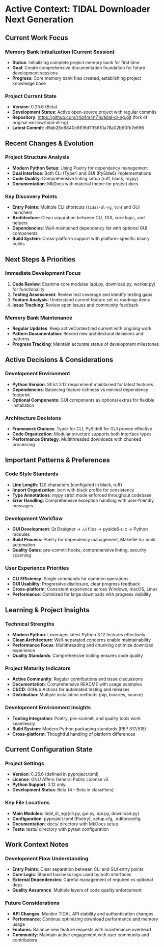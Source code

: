 # Active Context: TIDAL Downloader Next Generation

## Current Work Focus

### Memory Bank Initialization (Current Session)
- **Status**: Initializing complete project memory bank for first time
- **Goal**: Create comprehensive documentation foundation for future development sessions
- **Progress**: Core memory bank files created, establishing project knowledge base

### Project Current State
- **Version**: 0.25.6 (Beta)
- **Development Status**: Active open-source project with regular commits
- **Repository**: https://github.com/r4d4m4n71s/tidal-dl-ng.git (fork of original exislow/tidal-dl-ng)
- **Latest Commit**: d9ab28d8840c8616d11f5610a78a02b90fb7e696

## Recent Changes & Evolution

### Project Structure Analysis
- **Modern Python Setup**: Using Poetry for dependency management
- **Dual Interface**: Both CLI (Typer) and GUI (PySide6) implementations
- **Code Quality**: Comprehensive linting setup (ruff, black, mypy)
- **Documentation**: MkDocs with material theme for project docs

### Key Discovery Points
- **Entry Points**: Multiple CLI shortcuts (`tidal-dl-ng`, `tdn`) and GUI launchers
- **Architecture**: Clean separation between CLI, GUI, core logic, and helpers
- **Dependencies**: Well-maintained dependency list with optional GUI components
- **Build System**: Cross-platform support with platform-specific binary builds

## Next Steps & Priorities

### Immediate Development Focus
1. **Code Review**: Examine core modules (api.py, download.py, worker.py) for functionality
2. **Testing Assessment**: Review test coverage and identify testing gaps
3. **Feature Analysis**: Understand current feature set vs roadmap items
4. **Issue Tracking**: Review open issues and community feedback

### Memory Bank Maintenance
- **Regular Updates**: Keep activeContext.md current with ongoing work
- **Pattern Documentation**: Record new architectural decisions and patterns
- **Progress Tracking**: Maintain accurate status of development milestones

## Active Decisions & Considerations

### Development Environment
- **Python Version**: Strict 3.12 requirement maintained for latest features
- **Dependencies**: Balancing feature richness vs minimal dependency footprint
- **Optional Components**: GUI components as optional extras for flexible installation

### Architecture Decisions
- **Framework Choices**: Typer for CLI, PySide6 for GUI proven effective
- **Code Organization**: Modular structure supports both interface types
- **Performance Strategy**: Multithreaded downloads with chunked processing

## Important Patterns & Preferences

### Code Style Standards
- **Line Length**: 120 characters (configured in black, ruff)
- **Import Organization**: isort with black profile for consistency
- **Type Annotations**: mypy strict mode enforced throughout codebase
- **Error Handling**: Comprehensive exception handling with user-friendly messages

### Development Workflow
- **GUI Development**: Qt Designer → .ui files → pyside6-uic → Python modules
- **Build Process**: Poetry for dependency management, Makefile for build automation
- **Quality Gates**: pre-commit hooks, comprehensive linting, security scanning

### User Experience Priorities
- **CLI Efficiency**: Single commands for common operations
- **GUI Usability**: Progressive disclosure, clear progress feedback
- **Cross-platform**: Consistent experience across Windows, macOS, Linux
- **Performance**: Optimized for large downloads with progress visibility

## Learning & Project Insights

### Technical Strengths
- **Modern Python**: Leverages latest Python 3.12 features effectively
- **Clean Architecture**: Well-separated concerns enable maintainability
- **Performance Focus**: Multithreading and chunking optimize download experience
- **Quality Standards**: Comprehensive tooling ensures code quality

### Project Maturity Indicators
- **Active Community**: Regular contributions and issue discussions
- **Documentation**: Comprehensive README with usage examples
- **CI/CD**: GitHub Actions for automated testing and releases
- **Distribution**: Multiple installation methods (pip, binaries, source)

### Development Environment Insights
- **Tooling Integration**: Poetry, pre-commit, and quality tools work seamlessly
- **Build System**: Modern Python packaging standards (PEP 517/518)
- **Cross-platform**: Thoughtful handling of platform differences

## Current Configuration State

### Project Settings
- **Version**: 0.25.6 (defined in pyproject.toml)
- **License**: GNU Affero General Public License v3
- **Python Support**: 3.12 only
- **Development Status**: Beta (4 - Beta in classifiers)

### Key File Locations
- **Main Modules**: tidal_dl_ng/{cli.py, gui.py, api.py, download.py}
- **Configuration**: pyproject.toml (Poetry), setup.cfg, .editorconfig
- **Documentation**: docs/ directory with MkDocs setup
- **Tests**: tests/ directory with pytest configuration

## Work Context Notes

### Development Flow Understanding
- **Entry Points**: Clear separation between CLI and GUI entry points
- **Core Logic**: Shared business logic used by both interfaces
- **External Dependencies**: Careful management of required vs optional deps
- **Quality Assurance**: Multiple layers of code quality enforcement

### Future Considerations
- **API Changes**: Monitor TIDAL API stability and authentication changes  
- **Performance**: Continue optimizing download performance and memory usage
- **Features**: Balance new feature requests with maintenance overhead
- **Community**: Maintain active engagement with user community and contributors

